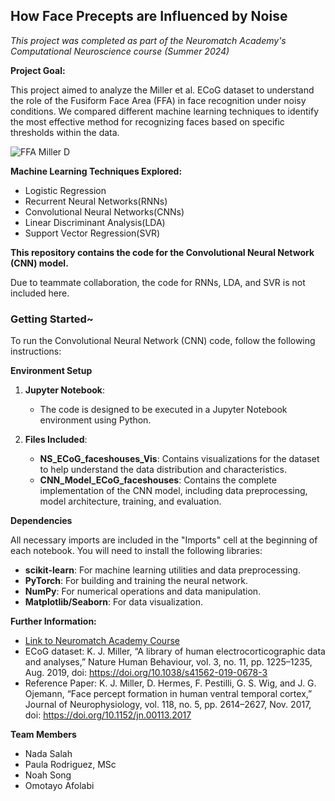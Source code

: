 ## How Face Precepts are Influenced by Noise
_This project was completed as part of the Neuromatch Academy's Computational Neuroscience course (Summer 2024)_

**Project Goal:**

This project aimed to analyze the Miller et al. ECoG dataset to understand the role of the Fusiform Face Area (FFA) in face recognition under noisy conditions. We compared different machine learning techniques to identify the most effective method for recognizing faces based on specific thresholds within the data.

![FFA Miller D](https://github.com/user-attachments/assets/cfe634dd-e153-4ec9-abc8-d111634f5c7b)


**Machine Learning Techniques Explored:**
* Logistic Regression 
* Recurrent Neural Networks(RNNs)
* Convolutional Neural Networks(CNNs)
* Linear Discriminant Analysis(LDA)
* Support Vector Regression(SVR)

**This repository contains the code for the Convolutional Neural Network (CNN) model.**

Due to teammate collaboration, the code for RNNs, LDA, and SVR is not included here. 


### Getting Started~
To run the Convolutional Neural Network (CNN) code, follow the following instructions:

**Environment Setup**
1. **Jupyter Notebook**:
   - The code is designed to be executed in a Jupyter Notebook environment using Python.

2. **Files Included**:
   - **NS_ECoG_faceshouses_Vis**: Contains visualizations for the dataset to help understand the data distribution and characteristics.
   - **CNN_Model_ECoG_faceshouses**: Contains the complete implementation of the CNN model, including data preprocessing, model architecture, training, and evaluation.

**Dependencies**

All necessary imports are included in the "Imports" cell at the beginning of each notebook. You will need to install the following libraries:
- **scikit-learn**: For machine learning utilities and data preprocessing.
- **PyTorch**: For building and training the neural network.
- **NumPy**: For numerical operations and data manipulation.
- **Matplotlib/Seaborn**: For data visualization.

**Further Information:**
* [Link to Neuromatch Academy Course](https://compneuro.neuromatch.io/tutorials/intro.html)
* ECoG dataset: K. J. Miller, “A library of human electrocorticographic data and analyses,” Nature Human Behaviour, vol. 3, no. 11, pp. 1225–1235, Aug. 2019, doi: https://doi.org/10.1038/s41562-019-0678-3
* Reference Paper: K. J. Miller, D. Hermes, F. Pestilli, G. S. Wig, and J. G. Ojemann, “Face percept formation in human ventral temporal cortex,” Journal of Neurophysiology, vol. 118, no. 5, pp. 2614–2627, Nov. 2017, doi: https://doi.org/10.1152/jn.00113.2017

**Team Members**
* Nada Salah
* Paula Rodriguez, MSc
* Noah Song 
* Omotayo Afolabi 
